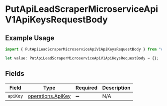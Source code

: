 # PutApiLeadScraperMicroserviceApiV1ApiKeysRequestBody

## Example Usage

```typescript
import { PutApiLeadScraperMicroserviceApiV1ApiKeysRequestBody } from "oppulence-backend-sdk/models/operations";

let value: PutApiLeadScraperMicroserviceApiV1ApiKeysRequestBody = {};
```

## Fields

| Field                                                  | Type                                                   | Required                                               | Description                                            |
| ------------------------------------------------------ | ------------------------------------------------------ | ------------------------------------------------------ | ------------------------------------------------------ |
| `apiKey`                                               | [operations.ApiKey](../../models/operations/apikey.md) | :heavy_minus_sign:                                     | N/A                                                    |
